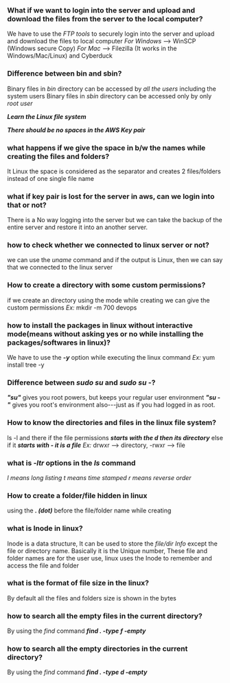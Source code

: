 ### **What if we want to login into the server and upload and download the files from the server to the local computer?**
We have to use the *FTP tools* to securely login into the server and upload and download the files to local computer
*For Windows* --> WinSCP (Windows secure Copy)
*For Mac* --> Filezilla (It works in the Windows/Mac/Linux) and Cyberduck

### Difference between bin and sbin?
Binary files in *bin* directory can be accessed by *all the users* including the system users
Binary files in *sbin* directory can be accessed only by only *root user*


***Learn the Linux file system*** 


***There should be no spaces in the AWS Key pair***


### what happens if we give the space in b/w the names while creating the files and folders?
It Linux the space is considered as the separator and creates 2 files/folders instead of one single file name

### what if key pair is lost for the server in aws, can we login into that or not?
There is a No way logging into the server but we can take the backup of the entire server and restore it into an another server.

### how to check whether we connected to linux server or not?
we can use the *uname* command and if the output is Linux, then we can say that we connected to the linux server

### How to create a directory with some custom permissions?
if we create an directory using the mode while creating we can give the custom permissions
*Ex:* mkdir -m 700 devops 

### how to install the packages in linux without interactive mode(means without asking yes or no while installing the packages/softwares in linux)?
We have to use the ***-y*** option while executing the linux command
*Ex:* yum install tree -y

### Difference between *sudo su* and *sudo su -*?
***"su"*** gives you root powers, but keeps your regular user environment
***"su -"*** gives you root's environment also---just as if you had logged in as root.


### How to know the directories and files in the linux file system? 
ls -l and there if the file permissions ***starts with the d then its directory*** else if it ***starts with - it is a file***
*Ex:* drwxr --> directory, -rwxr --> file

### what is *-ltr* options in the *ls* command
*l means long listing*
*t means time stamped*
*r means reverse order*

### How to create a folder/file hidden in linux
using the ***. (dot)*** before the file/folder name while creating

### what is Inode in linux?
Inode is a data structure, It can be used to store the *file/dir Info* except the file or directory name. Basically it is the Unique number, These file and folder names are for the user use, linux uses the Inode to remember and access the file and folder 

### what is the format of file size in the linux?
By default all the files and folders size is shown in the bytes

### how to search all the empty files in the current directory?
By using the *find* command ***find . -type f -empty***  

### how to search all the empty directories in the current directory?
By using the *find* command ***find . -type d -empty***  




